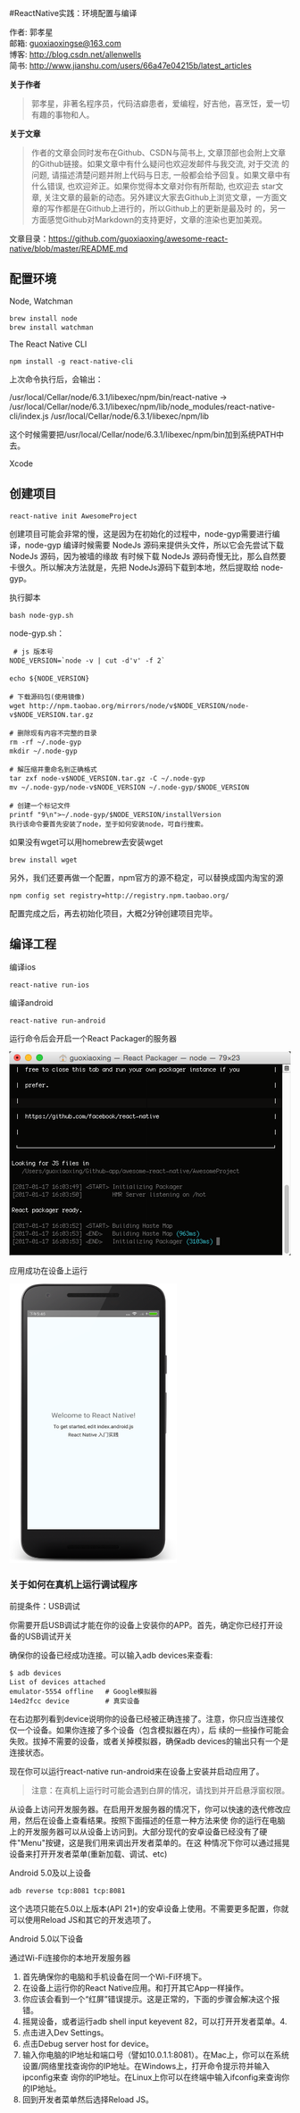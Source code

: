#ReactNative实践：环境配置与编译

作者: 郭孝星  
邮箱: guoxiaoxingse@163.com  
博客: http://blog.csdn.net/allenwells   
简书: http://www.jianshu.com/users/66a47e04215b/latest_articles  

**关于作者**

>郭孝星，非著名程序员，代码洁癖患者，爱编程，好吉他，喜烹饪，爱一切有趣的事物和人。

**关于文章**

>作者的文章会同时发布在Github、CSDN与简书上, 文章顶部也会附上文章的Github链接。如果文章中有什么疑问也欢迎发邮件与我交流, 对于交流
的问题, 请描述清楚问题并附上代码与日志, 一般都会给予回复。如果文章中有什么错误, 也欢迎斧正。如果你觉得本文章对你有所帮助, 也欢迎去
star文章, 关注文章的最新的动态。另外建议大家去Github上浏览文章，一方面文章的写作都是在Github上进行的，所以Github上的更新是最及时
的，另一方面感觉Github对Markdown的支持更好，文章的渲染也更加美观。

文章目录：https://github.com/guoxiaoxing/awesome-react-native/blob/master/README.md

## 配置环境

Node, Watchman 

```
brew install node
brew install watchman
```

The React Native CLI

```
npm install -g react-native-cli
```

上次命令执行后，会输出：

/usr/local/Cellar/node/6.3.1/libexec/npm/bin/react-native -> /usr/local/Cellar/node/6.3.1/libexec/npm/lib/node_modules/react-native-cli/index.js
/usr/local/Cellar/node/6.3.1/libexec/npm/lib

这个时候需要把/usr/local/Cellar/node/6.3.1/libexec/npm/bin加到系统PATH中去。

Xcode 

## 创建项目

```
react-native init AwesomeProject
```

创建项目可能会非常的慢，这是因为在初始化的过程中，node-gyp需要进行编译，node-gyp 编译时候需要 NodeJs 源码来提供头文件，所以它会先尝试下载 NodeJs 源码，因为被墙的缘故
有时候下载 NodeJs 源码奇慢无比，那么自然要卡很久。所以解决方法就是，先把 NodeJs源码下载到本地，然后提取给 node-gyp。

执行脚本

```
bash node-gyp.sh
```

node-gyp.sh：

```
 # js 版本号
NODE_VERSION=`node -v | cut -d'v' -f 2`

echo ${NODE_VERSION}

# 下载源码包(使用镜像)
wget http://npm.taobao.org/mirrors/node/v$NODE_VERSION/node-v$NODE_VERSION.tar.gz

# 删除现有内容不完整的目录
rm -rf ~/.node-gyp
mkdir ~/.node-gyp

# 解压缩并重命名到正确格式
tar zxf node-v$NODE_VERSION.tar.gz -C ~/.node-gyp
mv ~/.node-gyp/node-v$NODE_VERSION ~/.node-gyp/$NODE_VERSION

# 创建一个标记文件
printf "9\n">~/.node-gyp/$NODE_VERSION/installVersion
执行该命令要首先安装了node，至于如何安装node，可自行搜索。

```

如果没有wget可以用homebrew去安装wget

```
brew install wget
```

另外，我们还要再做一个配置，npm官方的源不稳定，可以替换成国内淘宝的源

```
npm config set registry=http://registry.npm.taobao.org/
```

配置完成之后，再去初始化项目，大概2分钟创建项目完毕。

## 编译工程

编译ios

```
react-native run-ios
```

编译android

```
react-native run-android
```


运行命令后会开启一个React Packager的服务器

![](/art/run-android.png)

应用成功在设备上运行

<img src="/art/react_native_demo.png" width="300" height="500"/>

### 关于如何在真机上运行调试程序


前提条件：USB调试

你需要开启USB调试才能在你的设备上安装你的APP。首先，确定你已经打开设备的USB调试开关

确保你的设备已经成功连接。可以输入adb devices来查看:

```
$ adb devices
List of devices attached
emulator-5554 offline   # Google模拟器
14ed2fcc device         # 真实设备

```

在右边那列看到device说明你的设备已经被正确连接了。注意，你只应当连接仅仅一个设备。如果你连接了多个设备（包含模拟器在内），后
续的一些操作可能会失败。拔掉不需要的设备，或者关掉模拟器，确保adb devices的输出只有一个是连接状态。

现在你可以运行react-native run-android来在设备上安装并启动应用了。

>注意：在真机上运行时可能会遇到白屏的情况，请找到并开启悬浮窗权限。

从设备上访问开发服务器。在启用开发服务器的情况下，你可以快速的迭代修改应用，然后在设备上查看结果。按照下面描述的任意一种方法来使
你的运行在电脑上的开发服务器可以从设备上访问到。大部分现代的安卓设备已经没有了硬件"Menu"按键，这是我们用来调出开发者菜单的。在这
种情况下你可以通过摇晃设备来打开开发者菜单(重新加载、调试、etc)

Android 5.0及以上设备

```
adb reverse tcp:8081 tcp:8081
```

这个选项只能在5.0以上版本(API 21+)的安卓设备上使用。不需要更多配置，你就可以使用Reload JS和其它的开发选项了。

Android 5.0以下设备

通过Wi-Fi连接你的本地开发服务器

1. 首先确保你的电脑和手机设备在同一个Wi-Fi环境下。
2. 在设备上运行你的React Native应用。和打开其它App一样操作。
3. 你应该会看到一个“红屏”错误提示。这是正常的，下面的步骤会解决这个报错。
5. 摇晃设备，或者运行adb shell input keyevent 82，可以打开开发者菜单。4. 
6. 点击进入Dev Settings。
7. 点击Debug server host for device。
8. 输入你电脑的IP地址和端口号（譬如10.0.1.1:8081）。在Mac上，你可以在系统设置/网络里找查询你的IP地址。在Windows上，打开命令提示符并输入ipconfig来查
询你的IP地址。在Linux上你可以在终端中输入ifconfig来查询你的IP地址。
9. 回到开发者菜单然后选择Reload JS。
